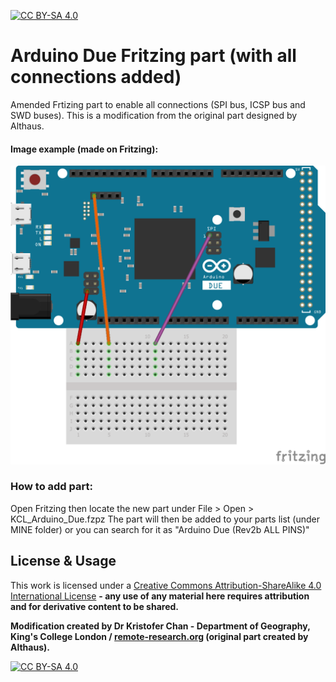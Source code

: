[![CC BY-SA 4.0][cc-by-sa-shield]][cc-by-sa]

# Arduino Due Fritzing part (with all connections added)
Amended Frtizing part to enable all connections (SPI bus, ICSP bus and SWD buses). This is a modification from the original part designed by Althaus.


#### Image example (made on Fritzing):

![Arduino Due amendment](KCL_Arduino_Due.PNG)



### How to add part:
Open Fritzing then locate the new part under File > Open > KCL_Arduino_Due.fzpz The part will then be added to your parts list (under MINE folder) or you can search for it as "Arduino Due (Rev2b ALL PINS)"




## License & Usage
This work is licensed under a [Creative Commons Attribution-ShareAlike 4.0 International License](http://creativecommons.org/licenses/by-sa/4.0/) **- any use of any material here requires attribution and for derivative content to be shared.**

**Modification created by Dr Kristofer Chan - Department of Geography, King's College London / [remote-research.org](https://remote-research.org) (original part created by Althaus).**

[![CC BY-SA 4.0][cc-by-sa-image]][cc-by-sa]

[cc-by-sa]: http://creativecommons.org/licenses/by-sa/4.0/
[cc-by-sa-image]: https://licensebuttons.net/l/by-sa/4.0/88x31.png
[cc-by-sa-shield]: https://img.shields.io/badge/License-CC%20BY--SA%204.0-lightgrey.svg
